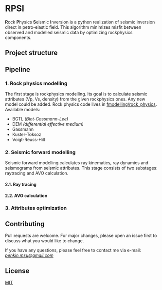 # RPSI
**R**ock **P**hysics **S**eismic **I**nversion is a python realization 
of seismic inversion direct in petro-elastic field. 
This algorithm minimizes misfit 
between observed and modelled seismic data by optimizing 
rockphysics components.

## Project structure


## Pipeline
### 1. Rock physics modelling
The first stage is rockphysics modelling. Its goal is to 
calculate seismic attributes (Vp, Vs, density) from the given rockphysics ones. 
Any new model could be added. Rock physics code lives in 
[fmodelling/rock_physics](https://github.com/pnkrtm/rpsi/tree/main/fmodeling/rock_physics). 
Available models:
* BGTL  *(Biot-Gassmann-Lee)*
* DEM *(differential effective medium)*
* Gassmann
* Kuster-Toksoz
* Voigt-Reuss-Hill

### 2. Seismic forward modelling
Seismic forward modelling calculates ray kinematics, ray dynamics 
and seismograms from seismic attributes. This stage consists of two substages: 
raytracing and AVO calculation.

#### 2.1. Ray tracing
#### 2.2. AVO calculation

### 3. Attributes optimization


## Contributing
Pull requests are welcome. For major changes, please open an issue first to discuss what you would like to change.

If you have any questions, please feel free to contact me 
via e-mail: *penkin.msu@gmail.com*

## License
[MIT](https://choosealicense.com/licenses/mit/)
